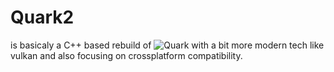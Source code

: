 # Quark2

is basicaly a C++ based rebuild of ![Quark](https://github.com/AJ92/Quark) with a bit more modern tech like vulkan 
and also focusing on crossplatform compatibility.
